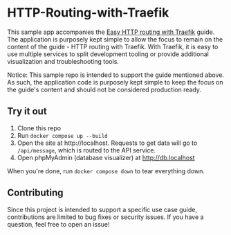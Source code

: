 # HTTP-Routing-with-Traefik


This sample app accompanies the [Easy HTTP routing with Traefik](#) guide. The application is purposely kept simple to allow the focus to remain on the content of the guide - HTTP routing with Traefik. With Traefik, it is easy to use multiple services to split development tooling or provide additional visualization and troubleshooting tools.

Notice: This sample repo is intended to support the guide mentioned above. As such, the application code is purposely kept simple to keep the focus on the guide's content and should not be considered production ready.



## Try it out

1. Clone this repo
2. Run `docker compose up --build`
3. Open the site at http://localhost. Requests to get data will go to `/api/message`, which is routed to the API service.
4. Open phpMyAdmin (database visualizer) at http://db.localhost

When you're done, run `docker compose down` to tear everything down.

## Contributing

Since this project is intended to support a specific use case guide, contributions are limited to bug fixes or security issues. If you have a question, feel free to open an issue!

